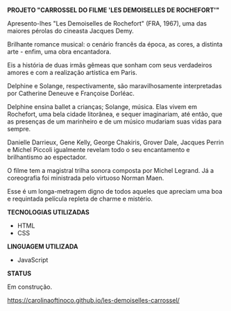 **PROJETO "CARROSSEL DO FILME 'LES DEMOISELLES DE ROCHEFORT'"**

<p>Apresento-lhes "Les Demoiselles de Rochefort" (FRA, 1967), uma das maiores pérolas do cineasta Jacques Demy.</p>

<p>Brilhante romance musical: o cenário francês da época, as cores, a distinta arte - enfim, uma obra encantadora.</p>

<p>Eis a história de duas irmãs gêmeas que sonham com seus verdadeiros amores e com a realização artística em Paris.</p>

<p>Delphine e Solange, respectivamente, são maravilhosamente interpretadas por Catherine Deneuve e Françoise Dorléac.</p>

<p>Delphine ensina ballet a crianças; Solange, música. Elas vivem em Rochefort, uma bela cidade litorânea, e sequer imaginariam, até então, que as presenças de um marinheiro e de um músico mudariam suas vidas para sempre.</p>

<p>Danielle Darrieux, Gene Kelly, George Chakiris, Grover Dale, Jacques Perrin e Michel Piccoli igualmente revelam todo o seu encantamento e brilhantismo ao espectador.</p>

<p>O filme tem a magistral trilha sonora composta por Michel Legrand. Já a coreografia foi ministrada pelo virtuoso Norman Maen.</p>

<p>Esse é um longa-metragem digno de todos aqueles que apreciam uma boa e requintada película repleta de charme e mistério.</p>

**TECNOLOGIAS UTILIZADAS**

- HTML
- CSS

**LINGUAGEM UTILIZADA**

- JavaScript

**STATUS**

<p>Em construção.</p>

https://carolinaoftinoco.github.io/les-demoiselles-carrossel/
